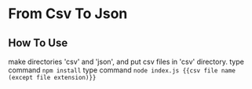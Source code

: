 # From Csv To Json

## How To Use
make directories 'csv' and 'json', and put csv files in 'csv' directory.
type command `npm install`
type command `node index.js {{csv file name (except file extension)}}`

